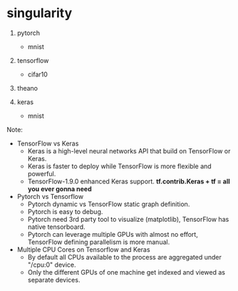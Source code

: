 # singularity

1. pytorch 
   * mnist

2. tensorflow
   * cifar10

3. theano

4. keras
   * mnist

Note:

* TensorFlow vs Keras
    * Keras is a high-level neural networks API that build on TensorFlow or Keras.
    * Keras is faster to deploy while TensorFlow is more flexible and powerful.
    * TensorFlow-1.9.0 enhanced Keras support. **tf.contrib.Keras + tf = all you ever gonna need**
* Pytorch vs Tensorflow
    * Pytorch dynamic vs TensorFlow static graph definition.
    * Pytorch is easy to debug.
    * Pytorch need 3rd party tool to visualize (matplotlib), TensorFlow has native tensorboard.
    * Pytorch can leverage multiple GPUs with almost no effort, TensorFlow defining parallelism is more manual.
* Multiple CPU Cores on Tensorflow and Keras
    * By default all CPUs available to the process are aggregated under "/cpu:0" device.
    * Only the different GPUs of one machine get indexed and viewed as separate devices.
